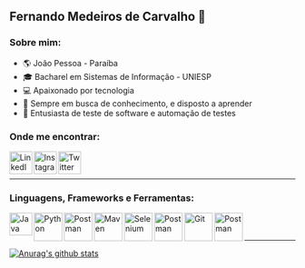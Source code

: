 ## Fernando Medeiros de Carvalho 👋

<!--
**fernandomccc/fernandomccc** is a ✨ _special_ ✨ repository because its `README.md` (this file) appears on your GitHub profile.
-->

### Sobre mim:

- :earth_americas: João Pessoa - Paraíba
- ‍🎓 Bacharel em Sistemas de Informação - UNIESP
- ‍💻 Apaixonado por tecnologia
- 🌱 Sempre em busca de conhecimento, e disposto a aprender
- 🐞 Entusiasta de teste de software e automação de testes
 
### Onde me encontrar:

[<img align="left" alt="LinkedIn" width="40px" src="https://cdn.iconscout.com/icon/free/png-256/linkedin-circle-1868976-1583140.png"/>][linkedin]
[<img align="left" alt="Instagram" width="40px" src="https://seeklogo.com/images/I/instagram-logo-3EDAAFAF47-seeklogo.com.png"/>][instagram]
[<img align="left" alt="Twitter" width="40px" src="https://icon-library.com/images/twitter-icon-svg/twitter-icon-svg-28.jpg"/>][twitter]
<br/><br/>
<hr></hr>

### Linguagens, Frameworks e Ferramentas:

[<img align="left" alt="Java" width="40px" src="http://www.trt5.jus.br/recursos/BancoImagens/%7B107F40E0-2305-435F-B280-E05E05042F4C%7D_java-logo-500x307.png"/>][java]
[<img align="left" alt="Python" width="50px" src="https://upload.wikimedia.org/wikipedia/commons/thumb/0/0a/Python.svg/1200px-Python.svg.png"/>][python]
[<img align="left" alt="Postman" width="50px" src="https://cdn.springpeople.com/media/Rest%20Assured.png"/>][restassured]


[<img align="left" alt="Maven" width="50px" src="https://www.felypeganzert.com/img/knowledges/maven.png"/>][maven]
[<img align="left" alt="Selenium" width="50px" src="https://iconape.com/wp-content/files/yd/371438/svg/371438.svg"/>][selenium]
[<img align="left" alt="Postman" width="50px" src="https://miro.medium.com/max/460/1*ahIiDbsR6s9XgR45nJJ5DA.png"/>][junit]

[<img align="left" alt="Git" width="50px" src="https://upload.wikimedia.org/wikipedia/commons/thumb/3/3f/Git_icon.svg/800px-Git_icon.svg.png"/>][git]
[<img align="left" alt="Postman" width="50px" src="https://s3.amazonaws.com/kinlane-productions2/api-evangelist/postman/postman-logo.png"/>][postman]

<br/><br/>
<hr>

[![Anurag's github stats](https://github-readme-stats.vercel.app/api?username=fernandomccc&show_icons=true&theme=dracula)](https://github.com/fernandomccc/)


[linkedin]: https://www.linkedin.com/in/fernandomccc/
[instagram]: https://www.instagram.com/fernandomccc/
[twitter]: https://twitter.com/fernandomccc/
[restassured]: https://rest-assured.io/
[junit]: https://junit.org/
[postman]: https://www.postman.com/
[python]: https://www.python.org/doc/
[maven]: https://maven.apache.org/guides/index.html
[git]: https://git-scm.com/docs
[selenium]: https://www.selenium.dev/documentation/en/
[java]: https://docs.oracle.com/en/java/